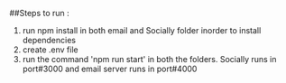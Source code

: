 ##Steps to run :
1) run npm install in both email and Socially folder inorder to install dependencies
2) create .env file 
3) run the command 'npm run start' in both the folders. Socially runs in port#3000 and email server runs in port#4000

